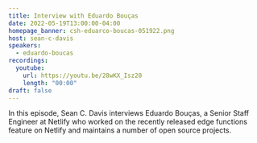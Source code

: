 ```yaml
---
title: Interview with Eduardo Bouças
date: 2022-05-19T13:00:00-04:00
homepage_banner: csh-eduarco-boucas-051922.png
host: sean-c-davis
speakers:
  - eduardo-boucas
recordings:
  youtube:
    url: https://youtu.be/28wKX_Isz20
    length: "00:00"
draft: false
---
```


In this episode, Sean C. Davis interviews Eduardo Bouças, a Senior Staff Engineer at Netlify who worked on the recently released edge functions feature on Netlify and maintains a number of open source projects.

